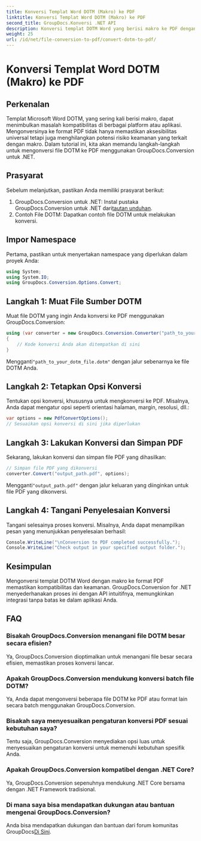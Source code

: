 ```yaml
---
title: Konversi Templat Word DOTM (Makro) ke PDF
linktitle: Konversi Templat Word DOTM (Makro) ke PDF
second_title: GroupDocs.Konversi .NET API
description: Konversi templat DOTM Word yang berisi makro ke PDF dengan mudah menggunakan GroupDocs.Conversion untuk .NET. Pastikan kompatibilitas dan keamanan dengan langkah sederhana.
weight: 25
url: /id/net/file-conversion-to-pdf/convert-dotm-to-pdf/
---
```


# Konversi Templat Word DOTM (Makro) ke PDF

## Perkenalan
Templat Microsoft Word DOTM, yang sering kali berisi makro, dapat menimbulkan masalah kompatibilitas di berbagai platform atau aplikasi. Mengonversinya ke format PDF tidak hanya memastikan aksesibilitas universal tetapi juga menghilangkan potensi risiko keamanan yang terkait dengan makro. Dalam tutorial ini, kita akan memandu langkah-langkah untuk mengonversi file DOTM ke PDF menggunakan GroupDocs.Conversion untuk .NET.
## Prasyarat
Sebelum melanjutkan, pastikan Anda memiliki prasyarat berikut:
1.  GroupDocs.Conversion untuk .NET: Instal pustaka GroupDocs.Conversion untuk .NET dari[tautan unduhan](https://releases.groupdocs.com/conversion/net/). 
2. Contoh File DOTM: Dapatkan contoh file DOTM untuk melakukan konversi.

## Impor Namespace
Pertama, pastikan untuk menyertakan namespace yang diperlukan dalam proyek Anda:
```csharp
using System;
using System.IO;
using GroupDocs.Conversion.Options.Convert;
```
## Langkah 1: Muat File Sumber DOTM
Muat file DOTM yang ingin Anda konversi ke PDF menggunakan GroupDocs.Conversion:
```csharp
using (var converter = new GroupDocs.Conversion.Converter("path_to_your_dotm_file.dotm"))
{
    // Kode konversi Anda akan ditempatkan di sini
}
```
 Mengganti`"path_to_your_dotm_file.dotm"` dengan jalur sebenarnya ke file DOTM Anda.
## Langkah 2: Tetapkan Opsi Konversi
Tentukan opsi konversi, khususnya untuk mengkonversi ke PDF. Misalnya, Anda dapat mengatur opsi seperti orientasi halaman, margin, resolusi, dll.:
```csharp
var options = new PdfConvertOptions();
// Sesuaikan opsi konversi di sini jika diperlukan
```
## Langkah 3: Lakukan Konversi dan Simpan PDF
Sekarang, lakukan konversi dan simpan file PDF yang dihasilkan:
```csharp
// Simpan file PDF yang dikonversi
converter.Convert("output_path.pdf", options);
```
 Mengganti`"output_path.pdf"` dengan jalur keluaran yang diinginkan untuk file PDF yang dikonversi.
## Langkah 4: Tangani Penyelesaian Konversi
Tangani selesainya proses konversi. Misalnya, Anda dapat menampilkan pesan yang menunjukkan penyelesaian berhasil:
```csharp
Console.WriteLine("\nConversion to PDF completed successfully.");
Console.WriteLine("Check output in your specified output folder.");
```

## Kesimpulan
Mengonversi templat DOTM Word dengan makro ke format PDF memastikan kompatibilitas dan keamanan. GroupDocs.Conversion for .NET menyederhanakan proses ini dengan API intuitifnya, memungkinkan integrasi tanpa batas ke dalam aplikasi Anda.
## FAQ
### Bisakah GroupDocs.Conversion menangani file DOTM besar secara efisien?
Ya, GroupDocs.Conversion dioptimalkan untuk menangani file besar secara efisien, memastikan proses konversi lancar.
### Apakah GroupDocs.Conversion mendukung konversi batch file DOTM?
Ya, Anda dapat mengonversi beberapa file DOTM ke PDF atau format lain secara batch menggunakan GroupDocs.Conversion.
### Bisakah saya menyesuaikan pengaturan konversi PDF sesuai kebutuhan saya?
Tentu saja, GroupDocs.Conversion menyediakan opsi luas untuk menyesuaikan pengaturan konversi untuk memenuhi kebutuhan spesifik Anda.
### Apakah GroupDocs.Conversion kompatibel dengan .NET Core?
Ya, GroupDocs.Conversion sepenuhnya mendukung .NET Core bersama dengan .NET Framework tradisional.
### Di mana saya bisa mendapatkan dukungan atau bantuan mengenai GroupDocs.Conversion?
 Anda bisa mendapatkan dukungan dan bantuan dari forum komunitas GroupDocs[Di Sini](https://forum.groupdocs.com/c/conversion/11).